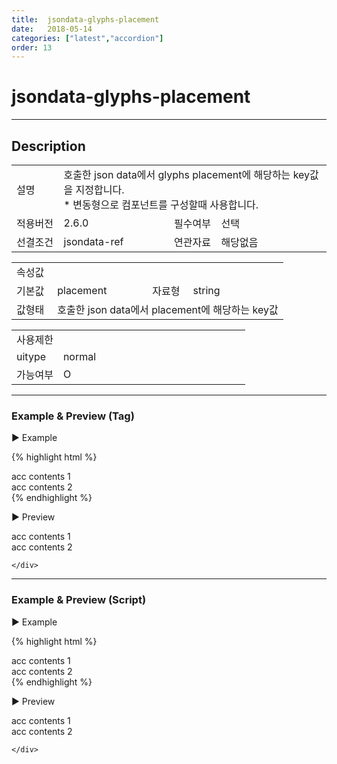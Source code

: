 ```yaml
---
title:  jsondata-glyphs-placement
date:   2018-05-14
categories: ["latest","accordion"]
order: 13
---
```


jsondata-glyphs-placement
===

---

## Description

<table style="width:100%">
    <colgroup>
        <col width="15%"/>
        <col width="35%"/>
        <col width="15%"/>
        <col width="35%"/>
    </colgroup>
    <tr>
        <td class="tdTitle tdBg">설명</td>
        <td colspan="3">
            호출한 json data에서 glyphs placement에 해당하는 key값을 지정합니다.<br>
            * 변동형으로 컴포넌트를 구성할때 사용합니다.
        </td>
    </tr>
    <tr>
        <td class="tdTitle tdBg">적용버전</td>
        <td>2.6.0</td>
        <td class="tdTitle tdBg">필수여부</td>
        <td>선택</td>
    </tr>
    <tr>
        <td class="tdTitle tdBg">선결조건</td>
        <td>jsondata-ref</td>
        <td class="tdTitle tdBg">연관자료</td>
        <td>해당없음</td>
    </tr>
</table>
<table style="width:100%">
    <colgroup>
        <col width="15%"/>
        <col width="35%"/>
        <col width="15%"/>
        <col width="35%"/>
    </colgroup>
    <tr>
        <td class="tdTitle tdBg tdCenter" colspan="4">속성값</td>
    </tr>
    <tr>
        <td class="tdTitle tdBg">기본값</td>
        <td>placement</td>
        <td class="tdTitle tdBg">자료형</td>
        <td>string</td>
    </tr>
    <tr>
        <td class="tdTitle tdBg">값형태</td>
        <td colspan="3">호출한 json data에서 placement에 해당하는 key값</td>
    </tr>
</table>
<table style="width:100%">
    <colgroup>
        <col width="20%"/>
        <col width="20%"/>
        <col width="20%"/>
        <col width="20%"/>
        <col width="20%"/>
    </colgroup>
    <tr>
        <td class="tdTitle tdBg tdCenter" colspan="5">사용제한</td>
    </tr>
    <tr>
        <td class="tdTitle tdBg">uitype</td>
        <td class="tdCenter">normal</td>
        <td></td>
        <td></td>
        <td></td>
    </tr>
    <tr>
        <td class="tdTitle tdBg">가능여부</td>
        <td class="tdBlue tdCenter">O</td>
        <td></td>
        <td></td>
        <td></td>
    </tr>
</table>

---
### Example & Preview (Tag)

<sbux-tabs id="exTab1" name="exTab1" uitype="normal" title-target-id-array="exTab1_1" title-text-array="normal(변동형)" is-scrollable="false">
</sbux-tabs>
<div class="tab-content">
    <div id="exTab1_1">

▶ Example

{% highlight html %}
<script>
    var accJsonData=[
        { "id": "0", "pid": "-1", "order": "1", "targetid": "acc1_1", "text": "acc1_1", "placementKey":"left" },
        { "id": "1", "pid": "-1", "order": "2", "targetid": "acc1_2", "text": "acc1_2", "placementKey":"right" }
    ];
</script>
<sbux-accordion id="sbIdx1_1" name="sbTagNm1_1" uitype="normal" jsondata-ref="accJsonData" jsondata-glyphs-placement="placementKey"></sbux-accordion>
<div id="acc1_1">
   acc contents 1
</div>
<div id="acc1_2">
   acc contents 2
</div>
{% endhighlight %}


<br>

▶ Preview 

<script>
    var accJsonData=[
        { "id": "0", "pid": "-1", "order": "1", "targetid": "acc1_1", "text": "acc1_1", "placementKey":"left" },
        { "id": "1", "pid": "-1", "order": "2", "targetid": "acc1_2", "text": "acc1_2", "placementKey":"right" }
    ];
</script>
<sbux-accordion id="sbIdx1_1" name="sbTagNm1_1" uitype="normal" jsondata-ref="accJsonData" jsondata-glyphs-placement="placementKey"></sbux-accordion>
<div id="acc1_1">
   acc contents 1
</div>
<div id="acc1_2">
   acc contents 2
</div>

    </div>
</div>

---
### Example & Preview (Script)

<sbux-tabs id="exTab2" name="exTab2" uitype="normal" title-target-id-array="exTab2_1" title-text-array="normal(변동형)" is-scrollable="false">
</sbux-tabs>
<div class="tab-content">
    <div id="exTab2_1">

▶ Example

{% highlight html %}
<div id="sbArea2_1"></div>
<div id="acc2_1">
   acc contents 1
</div>
<div id="acc2_2">
   acc contents 2
</div>
<script>
    var accJsonData2=[
        { "id": "0", "pid": "-1", "order": "1", "targetid": "acc2_1", "text": "acc2_1", "placementKey":"left" },
        { "id": "1", "pid": "-1", "order": "2", "targetid": "acc2_2", "text": "acc2_2", "placementKey":"right" }
    ];
    $(document).ready(function(){
        $('#sbArea2_1').sbAccordion({
            name : 'sbScriptNm2_1',
            uitype : 'normal',
            jsondataRef : 'accJsonData2',
            jsondataGlyphsPlacement : 'placementKey'
        });
    }); 
</script>
{% endhighlight %}

<br>

▶ Preview 

<div id="sbArea2_1"></div>
<div id="acc2_1">
   acc contents 1
</div>
<div id="acc2_2">
   acc contents 2
</div>
<script>
    var accJsonData2=[
        { "id": "0", "pid": "-1", "order": "1", "targetid": "acc2_1", "text": "acc2_1", "placementKey":"left" },
        { "id": "1", "pid": "-1", "order": "2", "targetid": "acc2_2", "text": "acc2_2", "placementKey":"right" }
    ];
    $(document).ready(function(){
        $('#sbArea2_1').sbAccordion({
            name : 'sbScriptNm2_1',
            uitype : 'normal',
            jsondataRef : 'accJsonData2',
            jsondataGlyphsPlacement : 'placementKey'
        });
    }); 
</script>

    </div>
</div>